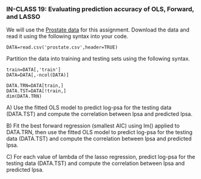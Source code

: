 
### IN-CLASS 19: Evaluating prediction accuracy of OLS, Forward, and LASSO

We will use the [Prostate data](https://github.com/gdlc/STAT_COMP/blob/master/DATA/prostate.csv) for this assignment. Download the data and read it using the following syntax into your code. 

```
DATA=read.csv('prostate.csv',header=TRUE)
```

Partition the data into training and testing sets using the following syntax.

```
train=DATA[,'train']
DATA=DATA[,-ncol(DATA)]

DATA.TRN=DATA[train,]
DATA.TST=DATA[!train,]
dim(DATA.TRN)
```

A) Use the fitted OLS model to predict log-psa for the testing data (DATA.TST) and compute the correlation between lpsa and predicted lpsa.

B) Fit the best forward regression (smallest AIC) using lm() applied to DATA.TRN, then use the fitted OLS model to predict log-psa for the testing data (DATA.TST) and compute the correlation between lpsa and predicted lpsa.

C) For each value of lambda of the lasso regression, predict log-psa for the testing data (DATA.TST) and compute the correlation between lpsa and predicted lpsa.

